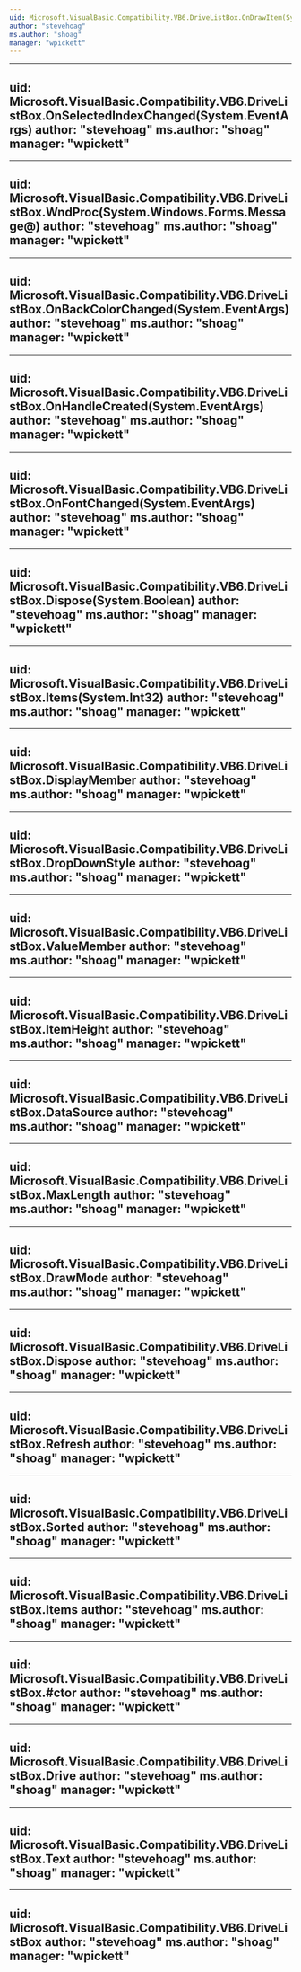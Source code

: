 ```yaml
---
uid: Microsoft.VisualBasic.Compatibility.VB6.DriveListBox.OnDrawItem(System.Windows.Forms.DrawItemEventArgs)
author: "stevehoag"
ms.author: "shoag"
manager: "wpickett"
---
```


---
uid: Microsoft.VisualBasic.Compatibility.VB6.DriveListBox.OnSelectedIndexChanged(System.EventArgs)
author: "stevehoag"
ms.author: "shoag"
manager: "wpickett"
---

---
uid: Microsoft.VisualBasic.Compatibility.VB6.DriveListBox.WndProc(System.Windows.Forms.Message@)
author: "stevehoag"
ms.author: "shoag"
manager: "wpickett"
---

---
uid: Microsoft.VisualBasic.Compatibility.VB6.DriveListBox.OnBackColorChanged(System.EventArgs)
author: "stevehoag"
ms.author: "shoag"
manager: "wpickett"
---

---
uid: Microsoft.VisualBasic.Compatibility.VB6.DriveListBox.OnHandleCreated(System.EventArgs)
author: "stevehoag"
ms.author: "shoag"
manager: "wpickett"
---

---
uid: Microsoft.VisualBasic.Compatibility.VB6.DriveListBox.OnFontChanged(System.EventArgs)
author: "stevehoag"
ms.author: "shoag"
manager: "wpickett"
---

---
uid: Microsoft.VisualBasic.Compatibility.VB6.DriveListBox.Dispose(System.Boolean)
author: "stevehoag"
ms.author: "shoag"
manager: "wpickett"
---

---
uid: Microsoft.VisualBasic.Compatibility.VB6.DriveListBox.Items(System.Int32)
author: "stevehoag"
ms.author: "shoag"
manager: "wpickett"
---

---
uid: Microsoft.VisualBasic.Compatibility.VB6.DriveListBox.DisplayMember
author: "stevehoag"
ms.author: "shoag"
manager: "wpickett"
---

---
uid: Microsoft.VisualBasic.Compatibility.VB6.DriveListBox.DropDownStyle
author: "stevehoag"
ms.author: "shoag"
manager: "wpickett"
---

---
uid: Microsoft.VisualBasic.Compatibility.VB6.DriveListBox.ValueMember
author: "stevehoag"
ms.author: "shoag"
manager: "wpickett"
---

---
uid: Microsoft.VisualBasic.Compatibility.VB6.DriveListBox.ItemHeight
author: "stevehoag"
ms.author: "shoag"
manager: "wpickett"
---

---
uid: Microsoft.VisualBasic.Compatibility.VB6.DriveListBox.DataSource
author: "stevehoag"
ms.author: "shoag"
manager: "wpickett"
---

---
uid: Microsoft.VisualBasic.Compatibility.VB6.DriveListBox.MaxLength
author: "stevehoag"
ms.author: "shoag"
manager: "wpickett"
---

---
uid: Microsoft.VisualBasic.Compatibility.VB6.DriveListBox.DrawMode
author: "stevehoag"
ms.author: "shoag"
manager: "wpickett"
---

---
uid: Microsoft.VisualBasic.Compatibility.VB6.DriveListBox.Dispose
author: "stevehoag"
ms.author: "shoag"
manager: "wpickett"
---

---
uid: Microsoft.VisualBasic.Compatibility.VB6.DriveListBox.Refresh
author: "stevehoag"
ms.author: "shoag"
manager: "wpickett"
---

---
uid: Microsoft.VisualBasic.Compatibility.VB6.DriveListBox.Sorted
author: "stevehoag"
ms.author: "shoag"
manager: "wpickett"
---

---
uid: Microsoft.VisualBasic.Compatibility.VB6.DriveListBox.Items
author: "stevehoag"
ms.author: "shoag"
manager: "wpickett"
---

---
uid: Microsoft.VisualBasic.Compatibility.VB6.DriveListBox.#ctor
author: "stevehoag"
ms.author: "shoag"
manager: "wpickett"
---

---
uid: Microsoft.VisualBasic.Compatibility.VB6.DriveListBox.Drive
author: "stevehoag"
ms.author: "shoag"
manager: "wpickett"
---

---
uid: Microsoft.VisualBasic.Compatibility.VB6.DriveListBox.Text
author: "stevehoag"
ms.author: "shoag"
manager: "wpickett"
---

---
uid: Microsoft.VisualBasic.Compatibility.VB6.DriveListBox
author: "stevehoag"
ms.author: "shoag"
manager: "wpickett"
---
